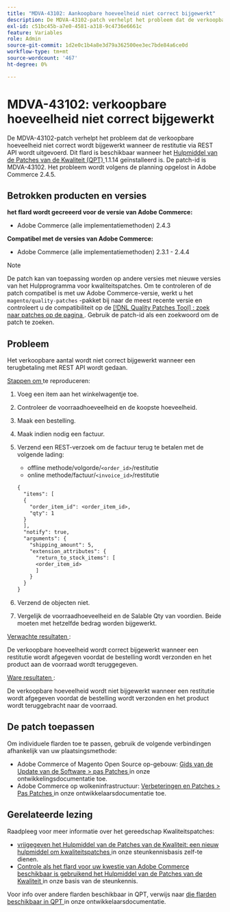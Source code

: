 ```yaml
---
title: "MDVA-43102: Aankoopbare hoeveelheid niet correct bijgewerkt"
description: De MDVA-43102-patch verhelpt het probleem dat de verkoopbare hoeveelheid niet correct wordt bijgewerkt wanneer de restitutie via REST API wordt uitgevoerd. Deze patch is beschikbaar wanneer [Quality Patches Tool (QPT)] (/help/announcements/adobe-commerce-announcements/magento-quality-patches-released-new-tool-to-self-serve-quality-patches.md) 1.1.14 is geïnstalleerd. De patch-id is MDVA-43102. Het probleem wordt volgens de planning opgelost in Adobe Commerce 2.4.5.
exl-id: c51bc45b-a7e0-4581-a318-9c4736e6661c
feature: Variables
role: Admin
source-git-commit: 1d2e0c1b4a8e3d79a362500ee3ec7bde84a6ce0d
workflow-type: tm+mt
source-wordcount: '467'
ht-degree: 0%

---
```


# MDVA-43102: verkoopbare hoeveelheid niet correct bijgewerkt

De MDVA-43102-patch verhelpt het probleem dat de verkoopbare hoeveelheid niet correct wordt bijgewerkt wanneer de restitutie via REST API wordt uitgevoerd. Dit flard is beschikbaar wanneer het [ Hulpmiddel van de Patches van de Kwaliteit (QPT) ](/help/announcements/adobe-commerce-announcements/magento-quality-patches-released-new-tool-to-self-serve-quality-patches.md) 1.1.14 geïnstalleerd is. De patch-id is MDVA-43102. Het probleem wordt volgens de planning opgelost in Adobe Commerce 2.4.5.

## Betrokken producten en versies

**het flard wordt gecreeerd voor de versie van Adobe Commerce:**

* Adobe Commerce (alle implementatiemethoden) 2.4.3

**Compatibel met de versies van Adobe Commerce:**

* Adobe Commerce (alle implementatiemethoden) 2.3.1 - 2.4.4

>[!NOTE]
>
>De patch kan van toepassing worden op andere versies met nieuwe versies van het Hulpprogramma voor kwaliteitspatches. Om te controleren of de patch compatibel is met uw Adobe Commerce-versie, werkt u het `magento/quality-patches` -pakket bij naar de meest recente versie en controleert u de compatibiliteit op de [[!DNL Quality Patches Tool] : zoek naar patches op de pagina ](https://devdocs.magento.com/quality-patches/tool.html#patch-grid) . Gebruik de patch-id als een zoekwoord om de patch te zoeken.

## Probleem

Het verkoopbare aantal wordt niet correct bijgewerkt wanneer een terugbetaling met REST API wordt gedaan.

<u> Stappen om </u> te reproduceren:

1. Voeg een item aan het winkelwagentje toe.
1. Controleer de voorraadhoeveelheid en de koopste hoeveelheid.
1. Maak een bestelling.
1. Maak indien nodig een factuur.
1. Verzend een REST-verzoek om de factuur terug te betalen met de volgende lading:

   * offline methode/volgorde/`<order_id>`/restitutie
   * online methode/factuur/`<invoice_id>`/restitutie

   ```rest
   {
     "items": [
     {
       "order_item_id": <order_item_id>,
       "qty": 1
     }
     ],
     "notify": true,
     "arguments": {
       "shipping_amount": 5,
       "extension_attributes": {
         "return_to_stock_items": [
         <order_item_id>
         ]
       }
     }
   }
   ```

1. Verzend de objecten niet.
1. Vergelijk de voorraadhoeveelheid en de Salable Qty van voordien. Beide moeten met hetzelfde bedrag worden bijgewerkt.

<u> Verwachte resultaten </u>:

De verkoopbare hoeveelheid wordt correct bijgewerkt wanneer een restitutie wordt afgegeven voordat de bestelling wordt verzonden en het product aan de voorraad wordt teruggegeven.

<u> Ware resultaten </u>:

De verkoopbare hoeveelheid wordt niet bijgewerkt wanneer een restitutie wordt afgegeven voordat de bestelling wordt verzonden en het product wordt teruggebracht naar de voorraad.

## De patch toepassen

Om individuele flarden toe te passen, gebruik de volgende verbindingen afhankelijk van uw plaatsingsmethode:

* Adobe Commerce of Magento Open Source op-gebouw: [ Gids van de Update van de Software > pas Patches ](https://devdocs.magento.com/guides/v2.4/comp-mgr/patching/mqp.html) in onze ontwikkelingsdocumentatie toe.
* Adobe Commerce op wolkeninfrastructuur: [ Verbeteringen en Patches > Pas Patches ](https://devdocs.magento.com/cloud/project/project-patch.html) in onze ontwikkelaarsdocumentatie toe.

## Gerelateerde lezing

Raadpleeg voor meer informatie over het gereedschap Kwaliteitspatches:

* [ vrijgegeven het Hulpmiddel van de Patches van de Kwaliteit: een nieuw hulpmiddel om kwaliteitspatches ](/help/announcements/adobe-commerce-announcements/magento-quality-patches-released-new-tool-to-self-serve-quality-patches.md) in onze steunkennisbasis zelf-te dienen.
* [ Controle als het flard voor uw kwestie van Adobe Commerce beschikbaar is gebruikend het Hulpmiddel van de Patches van de Kwaliteit ](/help/support-tools/patches-available-in-qpt-tool/check-patch-for-magento-issue-with-magento-quality-patches.md) in onze basis van de steunkennis.

Voor info over andere flarden beschikbaar in QPT, verwijs naar [ die flarden beschikbaar in QPT ](https://devdocs.magento.com/quality-patches/tool.html#patch-grid) in onze ontwikkelaarsdocumentatie.

